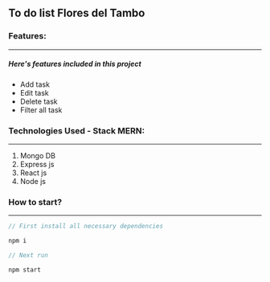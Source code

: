 ## To do list Flores del Tambo

### Features:

---

##### Here's features included in this project

- Add task
- Edit task
- Delete task
- Filter all task

### Technologies Used - Stack MERN:

---

1. Mongo DB
2. Express js
3. React js
4. Node js

### How to start?

---

```javascript
// First install all necessary dependencies

npm i

// Next run

npm start

```